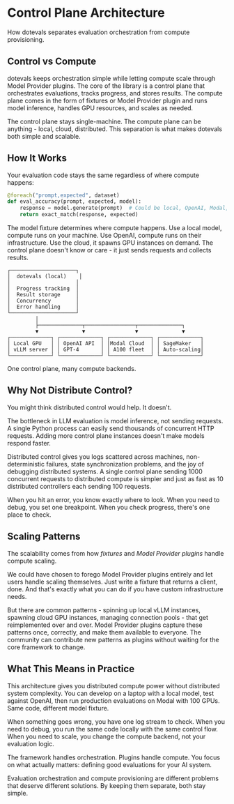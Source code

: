 # Control Plane Architecture

How dotevals separates evaluation orchestration from compute provisioning.

## Control vs Compute

dotevals keeps orchestration simple while letting compute scale through Model Provider plugins. The core of the library is a control plane that orchestrates evaluations, tracks progress, and stores results. The compute plane comes in the form of fixtures or Model Provider plugin and runs model inference, handles GPU resources, and scales as needed.

The control plane stays single-machine. The compute plane can be anything - local, cloud, distributed. This separation is what makes dotevals both simple and scalable.

## How It Works

Your evaluation code stays the same regardless of where compute happens:

```python
@foreach("prompt,expected", dataset)
def eval_accuracy(prompt, expected, model):
    response = model.generate(prompt)  # Could be local, OpenAI, Modal, SageMaker
    return exact_match(response, expected)
```

The model fixture determines where compute happens. Use a local model, compute runs on your machine. Use OpenAI, compute runs on their infrastructure. Use the cloud, it spawns GPU instances on demand. The control plane doesn't know or care - it just sends requests and collects results.

```
┌─────────────────────┐
│  dotevals (local)    │
│                     │
│  Progress tracking  │
│  Result storage     │
│  Concurrency        │
│  Error handling     │
└─────────────────────┘
         │
         ├──────────────┬────────────────┬──────────────┐
         ▼              ▼                ▼              ▼
┌─────────────┐ ┌─────────────┐ ┌─────────────┐ ┌─────────────┐
│ Local GPU   │ │ OpenAI API  │ │Modal Cloud  │ │ SageMaker   │
│ vLLM server │ │ GPT-4       │ │ A100 fleet  │ │ Auto-scaling│
└─────────────┘ └─────────────┘ └─────────────┘ └─────────────┘
```

One control plane, many compute backends.

## Why Not Distribute Control?

You might think distributed control would help. It doesn't.

The bottleneck in LLM evaluation is model inference, not sending requests. A single Python process can easily send thousands of concurrent HTTP requests. Adding more control plane instances doesn't make models respond faster.

Distributed control gives you logs scattered across machines, non-deterministic failures, state synchronization problems, and the joy of debugging distributed systems. A single control plane sending 1000 concurrent requests to distributed compute is simpler and just as fast as 10 distributed controllers each sending 100 requests.

When you hit an error, you know exactly where to look. When you need to debug, you set one breakpoint. When you check progress, there's one place to check.

## Scaling Patterns

The scalability comes from how *fixtures* and *Model Provider plugins* handle compute scaling.

We could have chosen to forego Model Provider plugins entirely and let users handle scaling themselves. Just write a fixture that returns a client, done. And that's exactly what you can do if you have custom infrastructure needs.

But there are common patterns - spinning up local vLLM instances, spawning cloud GPU instances, managing connection pools - that get reimplemented over and over. Model Provider plugins capture these patterns once, correctly, and make them available to everyone. The community can contribute new patterns as plugins without waiting for the core framework to change.

## What This Means in Practice

This architecture gives you distributed compute power without distributed system complexity. You can develop on a laptop with a local model, test against OpenAI, then run production evaluations on Modal with 100 GPUs. Same code, different model fixture.

When something goes wrong, you have one log stream to check. When you need to debug, you run the same code locally with the same control flow. When you need to scale, you change the compute backend, not your evaluation logic.

The framework handles orchestration. Plugins handle compute. You focus on what actually matters: defining good evaluations for your AI system.

Evaluation orchestration and compute provisioning are different problems that deserve different solutions. By keeping them separate, both stay simple.
